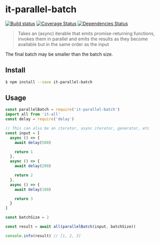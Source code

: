 # it-parallel-batch

[![Build status](https://github.com/achingbrain/it/actions/workflows/test.yml/badge.svg?branch=master)](https://github.com/achingbrain/it/actions/workflows/test.yml) [![Coverage Status](https://coveralls.io/repos/github/achingbrain/it/badge.svg?branch=master)](https://coveralls.io/github/achingbrain/it?branch=master) [![Dependencies Status](https://david-dm.org/achingbrain/it/status.svg?path=packages/it-parallel-batch)](https://david-dm.org/achingbrain/it?path=packages/it-parallel-batch)

> Takes an (async) iterable that emits promise-returning functions, invokes them in parallel and emits the results as they become available but in the same order as the input

The final batch may be smaller than the batch size.

## Install

```sh
$ npm install --save it-parallel-batch
```

## Usage

```javascript
const parallelBatch = require('it-parallel-batch')
import all from 'it-all'
const delay = require('delay')

// This can also be an iterator, async iterator, generator, etc
const input = [
  async () => {
    await delay(500)

    return 1
  },
  async () => {
    await delay(200)

    return 2
  },
  async () => {
    await delay(100)

    return 3
  }
]

const batchSize = 2

const result = await all(parallelBatch(input, batchSize))

console.info(result) // [1, 2, 3]
```
